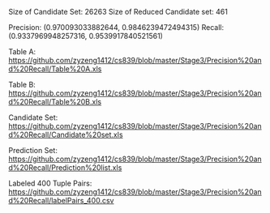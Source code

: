 Size of Candidate Set: 26263
Size of Reduced Candidate set: 461

Precision: (0.970093033882644, 0.9846239472494315)
Recall: (0.9337969948257316, 0.9539917840521561)

Table A: https://github.com/zyzeng1412/cs839/blob/master/Stage3/Precision%20and%20Recall/Table%20A.xls

Table B: https://github.com/zyzeng1412/cs839/blob/master/Stage3/Precision%20and%20Recall/Table%20B.xls

Candidate Set: https://github.com/zyzeng1412/cs839/blob/master/Stage3/Precision%20and%20Recall/Candidate%20set.xls

Prediction Set: https://github.com/zyzeng1412/cs839/blob/master/Stage3/Precision%20and%20Recall/Prediction%20list.xls

Labeled 400 Tuple Pairs: https://github.com/zyzeng1412/cs839/blob/master/Stage3/Precision%20and%20Recall/labelPairs_400.csv
